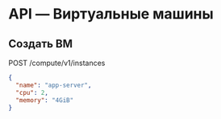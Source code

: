# API — Виртуальные машины

## Создать ВМ
POST /compute/v1/instances

```json
{
  "name": "app-server",
  "cpu": 2,
  "memory": "4GiB"
}
```
